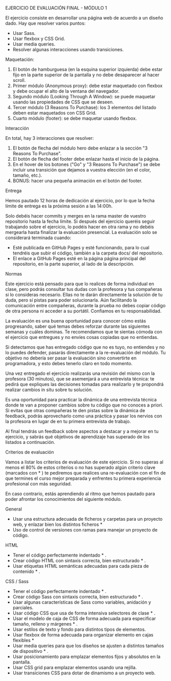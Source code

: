 EJERCICIO DE EVALUACIÓN FINAL - MÓDULO 1

El ejercicio consiste en desarrollar una página web de acuerdo a un diseño dado. Hay que resolver varios puntos:

- Usar Sass.
- Usar flexbox y CSS Grid.
- Usar media queries.
- Resolver algunas interacciones usando transiciones.

Maquetación:

1. El botón de hamburguesa (en la esquina superior izquierda) debe estar fijo en la parte superior de la pantalla y no debe desaparecer al hacer scroll.
2. Primer módulo (Anonymous proxy): debe estar maquetado con flexbox y debe ocupar el alto de la ventana del navegador.
3. Segundo módulo (Looking Through A Window): se puede maquetar usando las propiedades de CSS que se deseen.
4. Tercer módulo (3 Reasons To Purchase): los 3 elementos del listado deben estar maquetados con CSS Grid.
5. Cuarto módulo (footer): se debe maquetar usando flexbox.

Interacción

En total, hay 3 interacciones que resolver:

1. El botón de flecha del módulo hero debe enlazar a la sección "3 Reasons To Purchase".
2. El botón de flecha del footer debe enlazar hasta el inicio de la página.
3. En el hover de los botones ("Go" y "3 Reasons To Purchase") se debe incluir una transición que
   dejamos a vuestra elección (en el color, tamaño, etc.).
4. BONUS: hacer una pequeña animación en el botón del footer.

Entrega

Hemos pautado 12 horas de dedicación al ejercicio, por lo que la fecha límite de entrega es la próxima sesión a las 14:00h.

Solo debéis hacer commits y merges en la rama master de vuestro repositorio hasta la fecha límite. Si después del ejercicio queréis seguir trabajando sobre el ejercicio, lo podéis hacer en otra rama y no debéis mergearla hasta finalizar la evaluación presencial.
La evaluación solo se considerará terminada cuando:

- Esté publicada en GitHub Pages y esté funcionando, para lo cual tendréis que subir el código, también a la carpeta docs/ del repositorio.
- El enlace a GitHub Pages esté en la página página principal del repositorio, en la parte superior, al lado de la descripción.

Normas

Este ejercicio está pensado para que lo realices de forma individual en clase, pero podrás consultar tus dudas con la profesora y tus compañeras si lo consideras necesario. Ellas no te darán directamente la solución de tu duda, pero sí pistas para poder solucionarla. Aún facilitando la comunicación entre compañeras, durante la prueba no debes copiar código de otra persona ni acceder a su portátil. Confiamos en tu responsabilidad.

La evaluación es una buena oportunidad para conocer cómo estás progresando, saber qué temas debes reforzar durante las siguientes semanas y cuáles dominas. Te recomendamos que te sientas cómoda con el ejercicio que entregues y no envíes cosas copiadas que no entiendas.

Si detectamos que has entregado código que no es tuyo, no entiendes y no lo puedes defender, pasarás directamente a la re-evaluación del módulo. Tu objetivo no debería ser pasar la evaluación sino convertirte en programadora, y esto debes tenerlo claro en todo momento.

Una vez entregado el ejercicio realizarás una revisión del mismo con la profesora (30 minutos), que se asemenjará a una entrevista técnica: te pedirá que expliques las decisiones tomadas para realizarlo y te propondrá realizar cambios in situ sobre tu solución.

Es una oportunidad para practicar la dinámica de una entrevista técnica donde te van a proponer cambios
sobre tu código que no conoces a priori. Si evitas que otras compañeras te den pistas sobre la dinámica de feedback, podrás aprovecharlo como una práctica y pasar los nervios con la profesora en lugar de en tu primera entrevista de trabajo.

Al final tendrás un feedback sobre aspectos a destacar y a mejorar en tu ejercicio, y sabrás qué objetivos de aprendizaje has superado de los listados a continuación.

Criterios de evaluación

Vamos a listar los criterios de evaluación de este ejercicio. Si no superas al menos el 80% de estos criterios o no has superado algún criterio clave (marcados con \* ) te pediremos que realices una re-evaluación con el fin de que termines el curso mejor preparada y enfrentes tu primera experiencia profesional con más seguridad.

En caso contrario, estás aprendiendo al ritmo que hemos pautado para poder afrontar los conocimientos del siguiente módulo.

General

- Usar una estructura adecuada de ficheros y carpetas para un proyecto web, y enlazar bien los distintos ficheros \*
- Uso de control de versiones con ramas para manejar un proyecto de código.

HTML

- Tener el código perfectamente indentado \* .
- Crear código HTML con sintaxis correcta, bien estructurado \* .
- Usar etiquetas HTML semánticas adecuadas para cada pieza de contenido \* .

CSS / Sass

- Tener el código perfectamente indentado \* .
- Crear código Sass con sintaxis correcta, bien estructurado \* .
- Usar algunas características de Sass como variables, anidación y parciales.
- Usar código CSS que usa de forma intensiva selectores de clase \* .
- Usar el modelo de caja de CSS de forma adecuada para especificar tamaño, relleno y márgenes \* .
- Usar estilos de texto y fondo para distintos tipos de elementos.
- Usar flexbox de forma adecuada para organizar elemento en cajas flexibles \*
- Usar media queries para que los diseños se ajusten a distintos tamaños de dispositivo \* .
- Usar posicionamiento para emplazar elementos fijos y absolutos en la pantalla.
- Usar CSS grid para emplazar elementos usando una rejilla.
- Usar transiciones CSS para dotar de dinamismo a un proyecto web.
